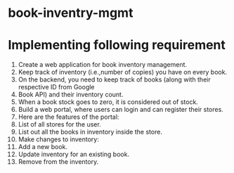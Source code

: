 # book-inventry-mgmt

# Implementing following requirement

1. Create a web application for book inventory management.   
2. Keep track of inventory (i.e.,number of copies) you have on every book.  
3. On the backend, you need to keep track of books (along with their respective ID from Google
4. Book API) and their inventory count.   
5. When a book stock goes to zero, it is considered out of stock.  
6. Build a web portal, where users can login and can register their stores.  
7. Here are the features of the portal:  
8. List of all stores for the user.  
9. List out all the books in inventory inside the store.  
10. Make changes to inventory:  
11. Add a new book.  
12. Update inventory for an existing book.  
14. Remove from the inventory.  

